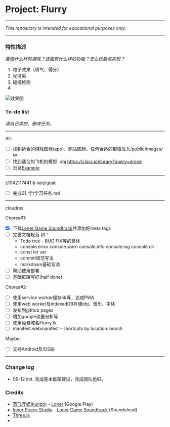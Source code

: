 

# Project: Flurry

---

*This repository is intended for educational purposes only.*

---

### 特性描述

*要做什么样的游戏？还能有什么样的功能？怎么做最易实现？*

1. 粒子效果（喷气、得分）
2. 光渲染
3. 碰撞检测
4. 

![效果图](README/Screenshot_20200912-212610.png.webp)

### To-do list

*请自己添加、删改任务。*

---

All:
- [ ] 找到适合的游戏图标(app)、网站图标。任何合适的都请放入/public/images/中
- [ ] 找到适合的飞机的模型 .obj https://clara.io/library?query=drone
- [ ] 浏览[Example](https://threejs.org/examples/)

---

z1042117441 & naiziguai: 

- [ ] 完成01_学/学习任务.md

---


cloudres: 

Chores#1:

- [x] 下载[Loner Game Soundtrack](https://soundcloud.com/innerpeacestudio/sets/loner-game-soundtrack)并添加好meta tags
- [ ] 完善文档规范
    如：
    - Todo tree - BUG FIX等的具体
    - console.error console.warn console.info console.log console.dir
    - const let var
    - commit规范写法
    - markdown基础写法
- [ ] 帮助使用部署
- [ ] 基础框架写好(half done)

Chores#2:

- [ ] 使用service worker缓存lib等，达成PWA
- [ ] 使用web worker及indexedDB存储obj、音乐、字体
- [ ] 发布到github pages
- [ ] 增加google流量分析等
- [ ] 使用免费域名Flurry.tk
- [ ] manifest.webmanifest - shortcuts by location.search

Maybe:

- [ ] 支持Android及IOS端

---

### Change log

- 09-12 init. 完成基本框架建设，完成团队组织。

### Credits

- [蓝飞互娱(kunpo)](https://kunpo.cc/) - [Loner](https://play.google.com/store/apps/details?id=com.kunpo.loner&hl=en_US) (Google Play)
- [Inner Peace Studio](https://soundcloud.com/innerpeacestudio) - [Loner Game Soundtrack](https://soundcloud.com/innerpeacestudio/sets/loner-game-soundtrack) (Soundcloud)
- [Three.js](https://github.com/mrdoob/three.js)
- 

